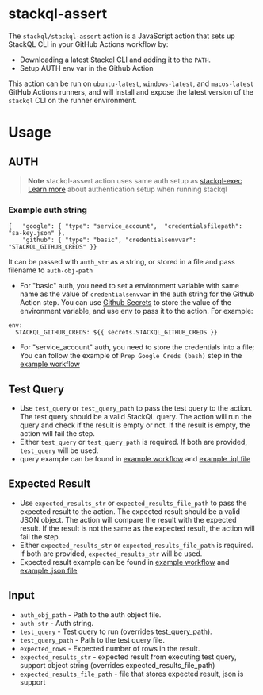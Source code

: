 # stackql-assert

The `stackql/stackql-assert` action is a JavaScript action that sets up StackQL CLI in your GitHub Actions workflow by:

- Downloading a latest Stackql CLI and adding it to the `PATH`.
- Setup AUTH env var in the Github Action

This action can be run on `ubuntu-latest`, `windows-latest`, and `macos-latest` GitHub Actions runners, and will install and expose the latest version of the `stackql` CLI on the runner environment.  

# Usage

## AUTH
> **Note**
> stackql-assert action uses same auth setup as [stackql-exec](https://github.com/stackql/stackql-exec/blob/main/README.md)
> [Learn more](https://stackql.io/docs/getting-started/authenticating) about authentication setup when running stackql

### Example auth string
```
{   "google": { "type": "service_account",  "credentialsfilepath": "sa-key.json" },
    "github": { "type": "basic", "credentialsenvvar": "STACKQL_GITHUB_CREDS" }}
```
It can be passed with `auth_str` as a string, or stored in a file and pass filename to `auth-obj-path`
- For "basic" auth, you need to set a environment variable with same name as the value of `credentialsenvvar` in the auth string for the Github Action step. You can use [Github Secrets](https://docs.github.com/en/actions/reference/encrypted-secrets) to store the value of the environment variable, and use env to pass it to the action. For example:
```
env:
  STACKQL_GITHUB_CREDS: ${{ secrets.STACKQL_GITHUB_CREDS }}
```
- For "service_account" auth, you need to store the credentials into a file; You can follow the example of `Prep Google Creds (bash)` step in the [example workflow](./.github/workflows/stackql-assert.yml)

## Test Query
- Use `test_query` or `test_query_path` to pass the test query to the action. The test query should be a valid StackQL query. The action will run the query and check if the result is empty or not. If the result is empty, the action will fail the step.
- Either `test_query` or `test_query_path` is required. If both are provided, `test_query` will be used.
- query example can be found in [example workflow](./.github/workflows/stackql-assert.yml) and [example .iql file](./.github/workflows/workflow_scripts)

## Expected Result
- Use `expected_results_str` or `expected_results_file_path` to pass the expected result to the action. The expected result should be a valid JSON object. The action will compare the result with the expected result. If the result is not the same as the expected result, the action will fail the step.
- Either `expected_results_str` or `expected_results_file_path` is required. If both are provided, `expected_results_str` will be used.
- Expected result example can be found in [example workflow](./.github/workflows/stackql-assert.yml) and [example .json file](./.github/workflows/workflow_scripts)


## Input
- `auth_obj_path` - Path to the auth object file.
- `auth_str` - Auth string.
- `test_query` - Test query to run (overrides test_query_path).
- `test_query_path` - Path to the test query file.
- `expected_rows` - Expected number of rows in the result.
- `expected_results_str` - expected result from executing test query, support object string (overrides expected_results_file_path)
- `expected_results_file_path` - file that stores expected result, json is support